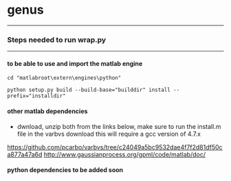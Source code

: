 # genus


*************************** 
### Steps needed to run wrap.py
***************************

#### to be able to use and import the matlab engine

    cd "matlabroot\extern\engines\python"

    python setup.py build --build-base="builddir" install --prefix="installdir"




#### other matlab dependencies

* dwnload, unzip both from the links below, make sure to run the install.m file in the varbvs download this will require a gcc version of 4.7.x

https://github.com/pcarbo/varbvs/tree/c24049a5bc9532dae4f7f2d81df50ca877a47a6d
http://www.gaussianprocess.org/gpml/code/matlab/doc/

#### python dependencies to be added soon
